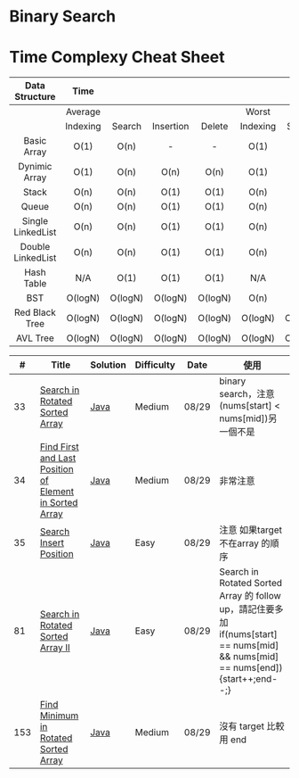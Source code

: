# Binary Search
# Time Complexy Cheat Sheet

|Data Structure | Time  |        |           |        |       |        |           |        |           Space  |
|:-------------:|:-----:|:------:|:---------:|:------:|:-----:|:------:|:---------:|:------:|:----------------:|
|               |Average|        |           |        | Worst |        |           |        | Worst            |
|               |Indexing | Search | Insertion | Delete |Indexing | Search | Insertion | Delete |                  |
| Basic Array   | O(1)  | O(n)   |     -      | -  | O(1)  | O(n)   | -      | -          | O(n)             |
| Dynimic Array | O(1)  | O(n)   | O(n)      | O(n)   | O(1)  | O(n)   | O(n)      | O(n)   | O(n)             |
| Stack         | O(n)  | O(n)   | O(1)      | O(1)   | O(n)  | O(n)   | O(1)      | O(1)   | O(n)             |
| Queue         | O(n)  | O(n)   | O(1)      | O(1)   | O(n)  | O(n)   | O(1)      | O(1)   | O(n)             |
|Single LinkedList| O(n)  | O(n)   | O(1)      | O(1)   | O(n)  | O(n)   | O(1)      | O(1)   | O(n)             |
|Double LinkedList| O(n)  | O(n)   | O(1)      | O(1)   | O(n)  | O(n)   | O(1)      | O(1)   | O(n)             |
| Hash Table    | N/A  | O(1)   | O(1)      | O(1)   | N/A  | O(n)   | O(n)      | O(n)   | O(n)             |
| BST           | O(logN)  | O(logN)    | O(logN)  | O(logN) | O(n)  | O(n)   | O(n)      | O(n)   | O(n)    |
| Red Black Tree| O(logN)  | O(logN) | O(logN) | O(logN)  | O(logN)  | O(logN) | O(logN) | O(logN)   | O(n)      |
| AVL Tree      | O(logN)  | O(logN) | O(logN) | O(logN)  | O(logN)  | O(logN) | O(logN) | O(logN)   | O(n)      |


| # | Title | Solution | Difficulty | Date | 使用 |
|---| ----- | -------- | ---------- |------|------|
|33|[Search in Rotated Sorted Array](https://leetcode.com/problems/search-in-rotated-sorted-array/) | [Java]()|Medium|08/29|binary search，注意(nums[start] < nums[mid])另一個不是|
|34|[Find First and Last Position of Element in Sorted Array](https://leetcode.com/problems/find-first-and-last-position-of-element-in-sorted-array/) | [Java]()|Medium|08/29|非常注意|
|35|[Search Insert Position](https://leetcode.com/problems/find-first-and-last-position-of-element-in-sorted-array/) | [Java]()|Easy|08/29|注意 如果target 不在array 的順序|
|81|[Search in Rotated Sorted Array II](https://leetcode.com/problems/search-in-rotated-sorted-array-ii/) | [Java]()|Easy|08/29|Search in Rotated Sorted Array 的 follow up，請記住要多加if(nums[start] == nums[mid] && nums[mid] == nums[end]){start++;end--;}|
|153|[Find Minimum in Rotated Sorted Array](https://leetcode.com/problems/find-minimum-in-rotated-sorted-array/) | [Java]()|Medium|08/29|沒有 target 比較用 end|
